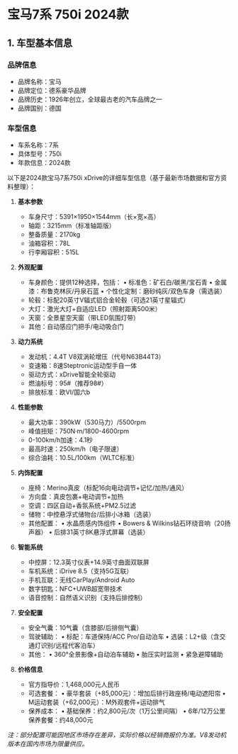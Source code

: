 
# 宝马7系 750i 2024款
## 1. 车型基本信息
### 品牌信息
- 品牌名称：宝马
- 品牌定位：德系豪华品牌
- 品牌历史：1926年创立，全球最古老的汽车品牌之一
- 品牌国别：德国

### 车型信息
- 车系名称：7系
- 具体型号：750i
- 年款信息：2024款

以下是2024款宝马7系750i xDrive的详细车型信息（基于最新市场数据和官方资料整理）：

1. **基本参数**
   - 车身尺寸：5391×1950×1544mm（长×宽×高）
   - 轴距：3215mm（标准轴距版）
   - 整备质量：2170kg
   - 油箱容积：78L
   - 行李厢容积：515L

2. **外观配置**
   - 车身颜色：提供12种选择，包括：
     • 标准色：矿石白/碳黑/宝石青
     • 金属漆：布鲁克林灰/丹泉石蓝
     • 个性化定制：磨砂纯灰/双色车身（需选装）
   - 轮毂：标配20英寸V辐式铝合金轮毂（可选21英寸星辐式）
   - 大灯：激光大灯+自适应LED（照射距离500米）
   - 天窗：全景星空天窗（带LED氛围灯带）
   - 其他：自动感应门把手/电动吸合门

3. **动力系统**
   - 发动机：4.4T V8双涡轮增压（代号N63B44T3）
   - 变速箱：8速Steptronic运动型手自一体
   - 驱动方式：xDrive智能全轮驱动
   - 燃油标号：95#（推荐98#）
   - 排放标准：欧VI/国六b

4. **性能参数**
   - 最大功率：390kW（530马力）/5500rpm
   - 峰值扭矩：750N·m/1800-4600rpm
   - 0-100km/h加速：4.1秒
   - 最高时速：250km/h（电子限速）
   - 综合油耗：10.5L/100km（WLTC标准）

5. **内饰配置**
   - 座椅：Merino真皮（标配16向电动调节+记忆/加热/通风）
   - 方向盘：真皮包裹+电动调节+加热
   - 空调：四区自动+香氛系统+PM2.5过滤
   - 储物：中控悬浮式储物台/后排小冰箱（选装）
   - 其他配置：
     • 水晶质感内饰组件
     • Bowers & Wilkins钻石环绕音响（20扬声器）
     • 后排31英寸8K悬浮式屏幕（选装）

6. **智能系统**
   - 中控屏：12.3英寸仪表+14.9英寸曲面双联屏
   - 车机系统：iDrive 8.5（支持5G互联）
   - 手机互联：无线CarPlay/Android Auto
   - 数字钥匙：NFC+UWB超宽带技术
   - 语音控制：自然语义识别（支持后排控制）

7. **安全配置**
   - 安全气囊：10气囊（含膝部/后排侧气囊）
   - 驾驶辅助：
     • 标配：车道保持/ACC Pro/自动泊车
     • 选装：L2+级（含交通灯识别/远程代客泊车）
   - 其他：
     • 360°全景影像+自动泊车辅助
     • 胎压实时监测
     • 紧急避障辅助

8. **价格信息**
   - 官方指导价：1,468,000元人民币
   - 可选套餐：
     • 豪华套装（+85,000元）：增加后排行政座椅/电动遮阳帘
     • M运动套装（+62,000元）：M外观套件+运动排气
   - 保养成本：
     • 基础保养：约2,800元/次（1万公里间隔）
     • 6年/12万公里保养套餐：约48,000元

*注：部分配置可能因地区市场存在差异，实际价格以经销商报价为准。V8发动机版本在国内市场为限量供应。*
